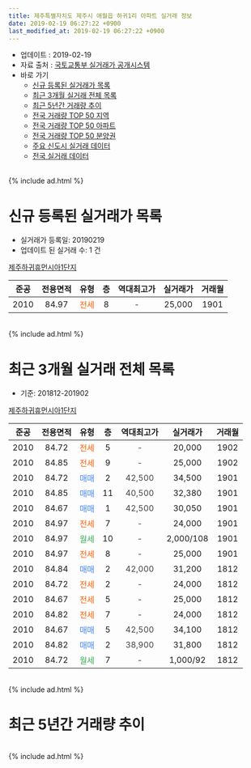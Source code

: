 ```yaml
---
title: 제주특별자치도 제주시 애월읍 하귀1리 아파트 실거래 정보
date: 2019-02-19 06:27:22 +0900
last_modified_at: 2019-02-19 06:27:22 +0900
---
```


* 업데이트 : 2019-02-19
* 자료 출처 : [국토교통부 실거래가 공개시스템](http://rt.molit.go.kr)
* 바로 가기
    * [신규 등록된 실거래가 목록](#신규-등록된-실거래가-목록)
    * [최근 3개월 실거래 전체 목록](#최근-3개월-실거래-전체-목록)
    * [최근 5년간 거래량 추이](#최근-5년간-거래량-추이)
    * [전국 거래량 TOP 50 지역](https://inasie.github.io/apt-trade-info/최근-3개월-전국에서-가장-거래가-많이-발생한-지역)
    * [전국 거래량 TOP 50 아파트](https://inasie.github.io/apt-trade-info/최근-3개월-전국에서-가장-거래가-많이-발생한-아파트)
    * [전국 거래량 TOP 50 분양권](https://inasie.github.io/apt-trade-info/최근-3개월-전국에서-가장-거래가-많이-발생한-분양권)
    * [주요 신도시 실거래 데이터](https://inasie.github.io/apt-trade-info/주요-신도시)
    * [전국 실거래 데이터](https://inasie.github.io/apt-trade-info/전국)
<br>
{% include ad.html %}
<br>

# 신규 등록된 실거래가 목록
* 실거래가 등록일: 20190219
* 업데이트 된 실거래 수: 1 건


[제주하귀휴먼시아1단지](https://search.naver.com/search.naver?query=%EC%A0%9C%EC%A3%BC%ED%8A%B9%EB%B3%84%EC%9E%90%EC%B9%98%EB%8F%84+%EC%A0%9C%EC%A3%BC%EC%8B%9C+%EC%95%A0%EC%9B%94%EC%9D%8D+%ED%95%98%EA%B7%801%EB%A6%AC+%EC%A0%9C%EC%A3%BC%ED%95%98%EA%B7%80%ED%9C%B4%EB%A8%BC%EC%8B%9C%EC%95%841%EB%8B%A8%EC%A7%80)

|준공|전용면적|유형|층|역대최고가|실거래가|거래월|
|:---:|:---:|:---:|:---:|:---:|:---:|:---:|
|2010|84.97|<span style="color:#ff5a00">전세</span>|8|<span style="color:#444444">-</span>|25,000|1901|


<br>
{% include ad.html %}
<br>

# 최근 3개월 실거래 전체 목록
* 기준: 201812-201902


[제주하귀휴먼시아1단지](https://search.naver.com/search.naver?query=%EC%A0%9C%EC%A3%BC%ED%8A%B9%EB%B3%84%EC%9E%90%EC%B9%98%EB%8F%84+%EC%A0%9C%EC%A3%BC%EC%8B%9C+%EC%95%A0%EC%9B%94%EC%9D%8D+%ED%95%98%EA%B7%801%EB%A6%AC+%EC%A0%9C%EC%A3%BC%ED%95%98%EA%B7%80%ED%9C%B4%EB%A8%BC%EC%8B%9C%EC%95%841%EB%8B%A8%EC%A7%80)

|준공|전용면적|유형|층|역대최고가|실거래가|거래월|
|:---:|:---:|:---:|:---:|:---:|:---:|:---:|
|2010|84.72|<span style="color:#ff5a00">전세</span>|5|<span style="color:#444444">-</span>|20,000|1902|
|2010|84.85|<span style="color:#ff5a00">전세</span>|9|<span style="color:#444444">-</span>|25,000|1902|
|2010|84.72|<span style="color:#4285f3">매매</span>|2|<span style="color:#444444">42,500</span>|34,500|1901|
|2010|84.85|<span style="color:#4285f3">매매</span>|11|<span style="color:#444444">40,500</span>|32,380|1901|
|2010|84.67|<span style="color:#4285f3">매매</span>|1|<span style="color:#444444">42,500</span>|30,050|1901|
|2010|84.97|<span style="color:#ff5a00">전세</span>|7|<span style="color:#444444">-</span>|24,000|1901|
|2010|84.97|<span style="color:#34a853">월세</span>|10|<span style="color:#444444">-</span>|2,000/108|1901|
|2010|84.97|<span style="color:#ff5a00">전세</span>|8|<span style="color:#444444">-</span>|25,000|1901|
|2010|84.84|<span style="color:#4285f3">매매</span>|2|<span style="color:#444444">42,000</span>|31,200|1812|
|2010|84.72|<span style="color:#ff5a00">전세</span>|2|<span style="color:#444444">-</span>|24,000|1812|
|2010|84.67|<span style="color:#ff5a00">전세</span>|5|<span style="color:#444444">-</span>|25,000|1812|
|2010|84.82|<span style="color:#ff5a00">전세</span>|7|<span style="color:#444444">-</span>|24,000|1812|
|2010|84.67|<span style="color:#4285f3">매매</span>|5|<span style="color:#444444">42,500</span>|34,100|1812|
|2010|84.82|<span style="color:#4285f3">매매</span>|2|<span style="color:#444444">38,900</span>|31,800|1812|
|2010|84.72|<span style="color:#34a853">월세</span>|7|<span style="color:#444444">-</span>|1,000/92|1812|


<br>
{% include ad.html %}
<br>

# 최근 5년간 거래량 추이


<div style="width:100%;">
    <canvas id="deal_progress" height="200"></canvas>
</div>

<script>
new Chart(document.getElementById("deal_progress"), {
    type: 'line',
    data: {
        labels: ['201402','201403','201404','201405','201406','201407','201408','201409','201410','201411','201412','201501','201502','201503','201504','201505','201506','201507','201508','201509','201510','201511','201512','201601','201602','201603','201604','201605','201606','201607','201608','201609','201610','201611','201612','201701','201702','201703','201704','201705','201706','201707','201708','201709','201710','201711','201712','201801','201802','201803','201804','201805','201806','201807','201808','201809','201810','201811','201812','201901','201902'],
        datasets: [{
            label: '매매',
            pointRadius: 1,
            data: [4, 2, 5, 6, 3, 5, 8, 8, 13, 9, 12, 8, 4, 2, 2, 4, 3, 5, 6, 3, 6, 3, 7, 0, 1, 4, 1, 3, 3, 4, 1, 1, 1, 3, 4, 1, 2, 2, 1, 1, 3, 0, 2, 2, 3, 4, 5, 2, 1, 2, 3, 3, 1, 2, 4, 3, 3, 2, 3, 3, 0],
            borderColor: "rgba(255, 201, 14, 1)",
            backgroundColor: "rgba(255, 201, 14, 0.5)",
            fill: false,
            lineTension: 0
        },{
            label: '전월세',
            pointRadius: 1,
            data: [7, 2, 2, 2, 0, 2, 1, 6, 11, 3, 3, 4, 6, 3, 1, 2, 1, 6, 5, 5, 3, 0, 4, 2, 4, 8, 4, 3, 3, 4, 1, 3, 29, 4, 3, 6, 6, 4, 3, 1, 2, 5, 2, 5, 3, 8, 2, 2, 5, 2, 3, 4, 3, 3, 4, 2, 15, 3, 4, 3, 2],
            borderColor: "rgba(0, 141, 185, 1)",
            backgroundColor: "rgba(0, 141, 185, 0.5)",
            fill: false,
            lineTension: 0
        }
        ]
    },
    options: {
        responsive: true,
        title: {
            display: false
        },
        tooltips: {
            mode: 'index',
            intersect: false
        },
        hover: {
            mode: 'nearest',
            intersect: true
        },
        scales: {
            xAxes: [{
                display: true,
                scaleLabel: {
                    display: true,
                    labelString: '년/월'
                }
            }],
            yAxes: [{
                display: true,
                ticks: {
                    suggestedMin: 0,
                },
                scaleLabel: {
                    display: true,
                    labelString: '실거래 수'
                }
            }]
        }
    }
});

</script>


<br>
{% include ad.html %}
<br>

